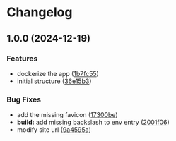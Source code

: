 # Changelog

## 1.0.0 (2024-12-19)


### Features

* dockerize the app ([1b7fc55](https://github.com/meysam81/listings-directory/commit/1b7fc55c271de56bc4cfbe6dfca9d552511cc81b))
* initial structure ([36e15b3](https://github.com/meysam81/listings-directory/commit/36e15b3b3f740a3683eb109a78be366eb1f2fe2d))


### Bug Fixes

* add the missing favicon ([17300be](https://github.com/meysam81/listings-directory/commit/17300be239c506a397c48f3f4907eee73d627f0d))
* **build:** add missing backslash to env entry ([2001f06](https://github.com/meysam81/listings-directory/commit/2001f0660bd73c989b37ab0fd9febef5b753b710))
* modify site url ([9a4595a](https://github.com/meysam81/listings-directory/commit/9a4595a05a36e59ad1f4e177f395146676f46547))
